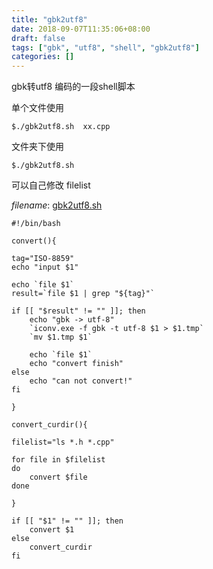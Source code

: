 ```yaml
---
title: "gbk2utf8"
date: 2018-09-07T11:35:06+08:00
draft: false
tags: ["gbk", "utf8", "shell", "gbk2utf8"]
categories: []
---
```


gbk转utf8 编码的一段shell脚本


单个文件使用

`
$./gbk2utf8.sh  xx.cpp
`

文件夹下使用

`
$./gbk2utf8.sh
`

可以自己修改 filelist


*filename*: [gbk2utf8.sh](https://github.com/mjrao/shellcodes/blob/master/gbk2utf8.sh)

```shell
#!/bin/bash

convert(){

tag="ISO-8859"
echo "input $1"

echo `file $1`
result=`file $1 | grep "${tag}"`

if [[ "$result" != "" ]]; then
    echo "gbk -> utf-8"
    `iconv.exe -f gbk -t utf-8 $1 > $1.tmp`
    `mv $1.tmp $1`

    echo `file $1`
    echo "convert finish"
else
    echo "can not convert!"
fi

}

convert_curdir(){
	
filelist="ls *.h *.cpp" 

for file in $filelist
do 
	convert $file
done

}

if [[ "$1" != "" ]]; then
	convert $1
else
	convert_curdir
fi

```
